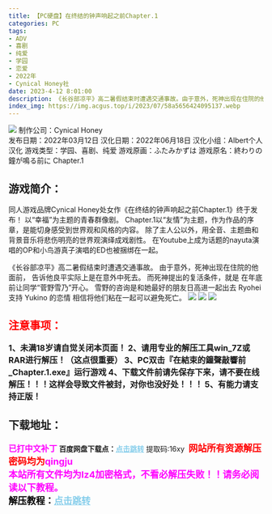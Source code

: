 ```yaml
---
title: 【PC硬盘】在终结的钟声响起之前Chapter.1
categories: PC
tags:
- ADV
- 喜剧
- 纯爱
- 学园
- 恋爱
- 2022年
- Cynical Honey社
date: 2023-4-12 8:01:00
description: 《长谷部凉平》高二暑假结束时遭遇交通事故。由于意外，死神出现在住院的他面前，告诉他良平实际上是在意外中死去。而死神提出的复活条件，就是在年底前让同学“菅野雪乃”开心。雪野的咨询是和她最好的朋友日高进一起出去Ryohei 支持 Yukino 的恋情相信将他们粘在一起可以避免死亡。
index_img: https://img.acgus.top/i/2023/07/58a5656424095137.webp
---
```

![](https://img.acgus.top/i/2023/07/58a5656424095137.webp)
制作公司：Cynical Honey	
发布日期：2022年03月12日
汉化日期：2022年06月18日
汉化小组：Albert个人汉化
游戏类型：学园、喜剧、纯爱
游戏原画：ふたみかずは
游戏原名：終わりの鐘が鳴る前に Chapter.1

## 游戏简介：
同人游戏品牌Cynical Honey处女作《在终结的钟声响起之前Chapter.1》终于发布！
以“幸福”为主题的青春群像剧。
Chapter.1以“友情”为主题，作为作品的序章，是能切身感受到世界观和风格的内容。
除了主人公以外，用全音、主题曲和背景音乐将悲伤明亮的世界观演绎成戏剧性。
在Youtube上成为话题的nayuta演唱的OP和小鸟游真子演唱的ED也被捆绑在一起。

《长谷部凉平》高二暑假结束时遭遇交通事故。
由于意外，死神出现在住院的他面前，
告诉他良平实际上是在意外中死去。
而死神提出的复活条件，就是
在年底前让同学“菅野雪乃”开心。
雪野的咨询是和她最好的朋友日高进一起出去
Ryohei 支持 Yukino 的恋情
相信将他们粘在一起可以避免死亡。
![](https://img.acgus.top/i/2023/07/bf3dd26d06095144.webp)
![](https://img.acgus.top/i/2023/07/9a2a236949095142.webp)
![](https://img.acgus.top/i/2023/07/aeaea85ee6095140.webp)





## <font color=#FF0000 >注意事项：</font>
<font size=3><b>1、未满18岁请自觉关闭本页面！
2、请用专业的解压工具win_7Z或RAR进行解压！（这点很重要）
3、PC双击『在結束的鐘聲敲響前_Chapter.1.exe』运行游戏
4、下载文件前请先保存下来，请不要在线解压！！！这样会导致文件被封，对你也没好处！！！
5、有能力请支持正版！</b></font>

## 下载地址：
<font color=#FF00FF size=3><b>已打中文补丁</b></font>
<b>百度网盘下载点：</b><a href="https://pan.baidu.com/s/1N0P4fIoSXLDZQX0nreOi-w?pwd=16xy" style="color: #87CEEB;"><b>点击跳转</b></a> 提取码:16xy
<a style="padding: 0" href="https://post.qingju.org/AD/"><img style="max-width:100%" src="https://img.acgus.top/i/2024/07/478f689b8021d8d499ab43d21acf137a.gif" alt=""></a>
<b><font color=#FF0000 size=4>网站所有资源解压密码均为</b></font><b><font color=#FF00FF size=4>qingju</font><font color=#FF0000 ></font></b><br><b><font color=#FF00FF size=4>本站所有文件均为lz4加密格式，不看必解压失败！！请务必阅读以下教程。</b></font><br><b><font color=#000 size=4>解压教程：</b><a href="https://post.qingju.org/tutorial/000/" style="color: #87CEEB;"><b>点击跳转</b></a>

